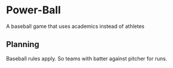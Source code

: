 # Power-Ball
A baseball game that uses academics instead of athletes

## Planning

Baseball rules apply. So teams with batter against pitcher for runs.

